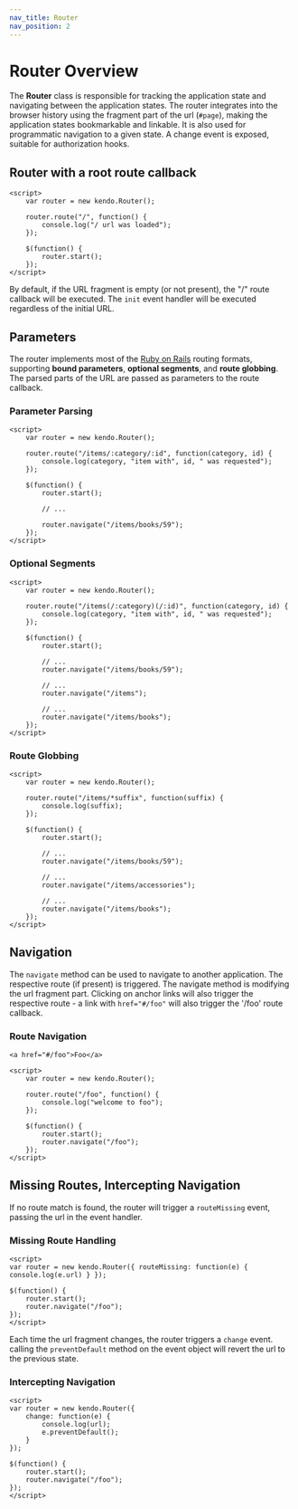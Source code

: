 ```yaml
---
nav_title: Router
nav_position: 2
---
```


# Router Overview

The **Router** class is responsible for tracking the application state and navigating between the application states.
The router integrates into the browser history using the fragment part of the url (`#page`), making the application states bookmarkable and linkable.
It is also used for programmatic navigation to a given state. A change event is exposed, suitable for authorization hooks.


## Router with a root route callback

    <script>
        var router = new kendo.Router();

        router.route("/", function() {
            console.log("/ url was loaded");
        });

        $(function() {
            router.start();
        });
    </script>

By default, if the URL fragment is empty (or not present), the "/" route callback will be executed. The `init` event handler will be executed regardless of the initial URL.

## Parameters

The router implements most of the [Ruby on Rails](http://guides.rubyonrails.org/routing.html#non-resourceful-routes) routing formats, supporting **bound parameters**, **optional segments**, and **route globbing**.
The parsed parts of the URL are passed as parameters to the route callback.

### Parameter Parsing

    <script>
        var router = new kendo.Router();

        router.route("/items/:category/:id", function(category, id) {
            console.log(category, "item with", id, " was requested");
        });

        $(function() {
            router.start();

            // ...

            router.navigate("/items/books/59");
        });
    </script>

### Optional Segments

    <script>
        var router = new kendo.Router();

        router.route("/items(/:category)(/:id)", function(category, id) {
            console.log(category, "item with", id, " was requested");
        });

        $(function() {
            router.start();

            // ...
            router.navigate("/items/books/59");

            // ...
            router.navigate("/items");

            // ...
            router.navigate("/items/books");
        });
    </script>


### Route Globbing

    <script>
        var router = new kendo.Router();

        router.route("/items/*suffix", function(suffix) {
            console.log(suffix);
        });

        $(function() {
            router.start();

            // ...
            router.navigate("/items/books/59");

            // ...
            router.navigate("/items/accessories");

            // ...
            router.navigate("/items/books");
        });
    </script>


## Navigation

The `navigate` method can be used to navigate to another application. The respective route (if present) is triggered. The navigate method is modifying the url fragment part.
Clicking on anchor links will also trigger the respective route - a link with `href="#/foo"` will also trigger the '/foo' route callback.

### Route Navigation

    <a href="#/foo">Foo</a>

    <script>
        var router = new kendo.Router();

        router.route("/foo", function() {
            console.log("welcome to foo");
        });

        $(function() {
            router.start();
            router.navigate("/foo");
        });
    </script>

## Missing Routes, Intercepting Navigation

If no route match is found, the router will trigger a `routeMissing` event, passing the url in the event handler.

### Missing Route Handling

    <script>
    var router = new kendo.Router({ routeMissing: function(e) { console.log(e.url) } });

    $(function() {
        router.start();
        router.navigate("/foo");
    });
    </script>

Each time the url fragment changes, the router triggers a `change` event. calling the `preventDefault` method on the event object will revert the url to the previous state.

### Intercepting Navigation

    <script>
    var router = new kendo.Router({
        change: function(e) {
            console.log(url);
            e.preventDefault();
        }
    });

    $(function() {
        router.start();
        router.navigate("/foo");
    });
    </script>
